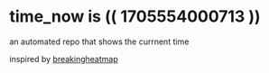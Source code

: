 # time_now is (( 1705554000713 ))

an automated repo that shows the currnent time

inspired by [breakingheatmap](https://github.com/breakingheatmap/breakingheatmap)